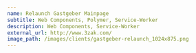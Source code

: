 ```yaml
---
name: Relaunch Gastgeber Mainpage
subtitle: Web Components, Polymer, Service-Worker
description: Web Components, Service-Worker
external_url: http://www.3zak.com/
image_path: /images/clients/gastgeber-relaunch_1024x875.png
---
```

